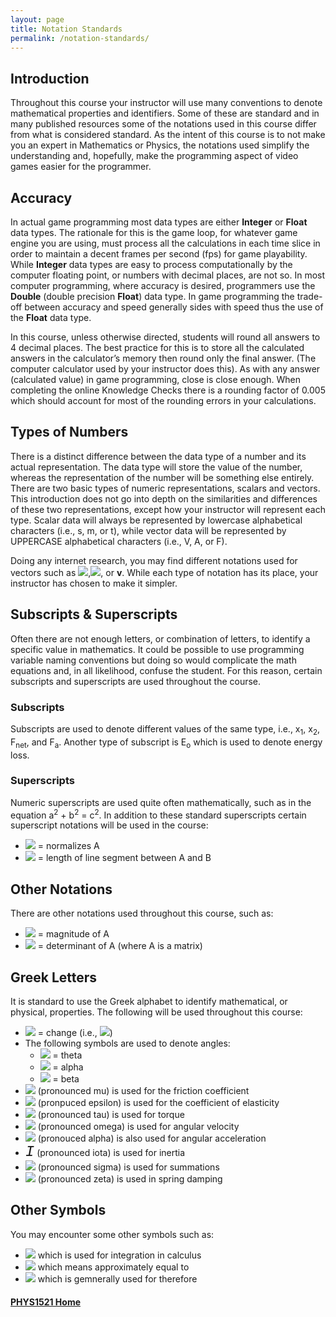 ```yaml
---
layout: page
title: Notation Standards
permalink: /notation-standards/
---
```

<style>
    .greek{
        font-family: courier;
        font-style: italic;
        font-size: 1.5rem;
    }
</style>

## Introduction
Throughout this course your instructor will use many conventions to denote mathematical properties and identifiers. Some of these are standard and in many published resources some of the notations used in this course differ from what is considered standard. As the intent of this course is to not make you an expert in Mathematics or Physics, the notations used simplify the understanding and, hopefully, make the programming aspect of video games easier for the programmer.

## Accuracy
In actual game programming most data types are either **Integer** or **Float** data types. The rationale for this is the game loop, for whatever game engine you are using, must process all the calculations in each time slice in order to maintain a decent frames per second (fps) for game playability. While **Integer** data types are easy to process computationally by the computer floating point, or numbers with decimal places, are not so. In most computer programming, where accuracy is desired, programmers use the **Double** (double precision **Float**) data type. In game programming the trade-off between accuracy and speed generally sides with speed thus the use of the **Float** data type.

In this course, unless otherwise directed, students will round all answers to 4 decimal places. The best practice for this is to store all the calculated answers in the calculator’s memory then round only the final answer. (The computer calculator used by your instructor does this). As with any answer (calculated value) in game programming, close is close enough. When completing the online Knowledge Checks there is a rounding factor of 0.005 which should account for most of the rounding errors in your calculations.

## Types of Numbers
There is a distinct difference between the data type of a number and its actual representation. The data type will store the value of the number, whereas the representation of the number will be something else entirely. There are two basic types of numeric representations, scalars and vectors. This introduction does not go into depth on the similarities and differences of these two representations, except how your instructor will represent each type. Scalar data will always be represented by lowercase alphabetical characters (i.e., s, m, or t), while vector data will be represented by UPPERCASE alphabetical characters (i.e., V, A, or F).

Doing any internet research, you may find different notations used for vectors such as <img src="https://latex.codecogs.com/svg.latex?\large&space;\vec{v}"/>,<img src="https://latex.codecogs.com/svg.latex?\large&space;\vec{V}"/>, or **v**. While each type of notation has its place, your instructor has chosen to make it simpler.

## Subscripts & Superscripts
Often there are not enough letters, or combination of letters, to identify a specific value in mathematics. It could be possible to use programming variable naming conventions but doing so would complicate the math equations and, in all likelihood, confuse the student. For this reason, certain subscripts and superscripts are used throughout the course.

### Subscripts
Subscripts are used to denote different values of the same type, i.e., x<sub>1</sub>, x<sub>2</sub>, F<sub>net</sub>, and F<sub>a</sub>. Another type of subscript is E<sub>o</sub> which is used to denote energy loss.

### Superscripts
Numeric superscripts are used quite often mathematically, such as in the equation a<sup>2</sup> + b<sup>2</sup> = c<sup>2</sup>. In addition to these standard superscripts certain superscript notations will be used in the course:
* <img src="https://latex.codecogs.com/svg.latex?\large&space;\hat{A}"/> = normalizes A
* <img src="https://latex.codecogs.com/svg.latex?\large&space;\bar{AB}"/> = length of line segment between A and B

## Other Notations
There are other notations used throughout this course, such as:
* <img src="https://latex.codecogs.com/svg.latex?\large&space;\Vert{A}\Vert"/> = magnitude of A
* <img src="https://latex.codecogs.com/svg.latex?\large&space;\vert{A}\vert"/> = determinant of A (where A is a matrix)

## Greek Letters
It is standard to use the Greek alphabet to identify mathematical, or physical, properties. The following will be used throughout this course:
* <img src="https://latex.codecogs.com/svg.latex?\large&space;\Delta"/> = change (i.e., <img src="https://latex.codecogs.com/svg.latex?\large&space;\Delta{x}=x_{2}-x_{1}"/>)
* The following symbols are used to denote angles:
  * <img src="https://latex.codecogs.com/svg.latex?\large&space;\theta"/> = theta
  * <img src="https://latex.codecogs.com/svg.latex?\large&space;\alpha"/> = alpha
  * <img src="https://latex.codecogs.com/svg.latex?\large&space;\beta"/> = beta
* <img src="https://latex.codecogs.com/svg.latex?\large&space;\mu"/> (pronounced mu) is used for the friction coefficient
* <img src="https://latex.codecogs.com/svg.latex?\large&space;\epsilon"/> (pronpuced epsilon) is used for the coefficient of elasticity
* <img src="https://latex.codecogs.com/svg.latex?\large&space;\tau"/> (pronounced tau) is used for torque
* <img src="https://latex.codecogs.com/svg.latex?\large&space;\omega"/> (pronounced omega) is used for angular velocity
* <img src="https://latex.codecogs.com/svg.latex?\large&space;\alpha"/> (pronouced alpha) is also used for angular acceleration
* <span class="greek">I</span> (pronounced iota) is used for inertia
* <img src="https://latex.codecogs.com/svg.latex?\large&space;\Sigma"/> (pronounced sigma) is used for summations
* <img src="https://latex.codecogs.com/svg.latex?\large&space;\zeta"/> (pronounced zeta) is used in spring damping

## Other Symbols
You may encounter some other symbols such as:
* <img src="https://latex.codecogs.com/svg.latex?\large&space;\int"/> which is used for integration in calculus
* <img src="https://latex.codecogs.com/svg.latex?\large&space;\cong"/> which means approximately equal to
* <img src="https://latex.codecogs.com/svg.latex?\large&space;\therefore"/> which is gemnerally used for therefore

#### [PHYS1521 Home](index.md)